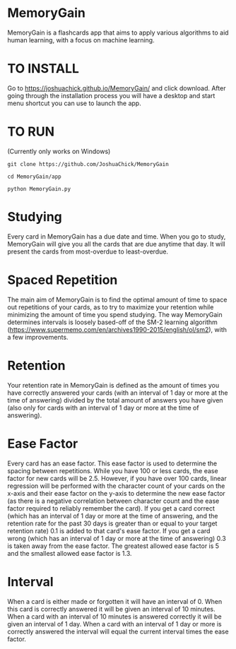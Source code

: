 # MemoryGain
MemoryGain is a flashcards app that aims to apply various algorithms to aid human learning, with a focus on machine learning.

# TO INSTALL
Go to https://joshuachick.github.io/MemoryGain/ and click download. After going through the installation process you will have a desktop and start menu shortcut you can use to launch the app.

# TO RUN

(Currently only works on Windows)

```
git clone https://github.com/JoshuaChick/MemoryGain
```
```
cd MemoryGain/app
```
```
python MemoryGain.py
```

# Studying

Every card in MemoryGain has a due date and time. When you go to study, MemoryGain will give you all the cards that are due anytime that day. It will present the cards from most-overdue to least-overdue.


# Spaced Repetition

The main aim of MemoryGain is to find the optimal amount of time to space out repetitions of your cards, as to try to maximize your retention while minimizing the amount of time you spend studying. The way MemoryGain determines intervals is loosely based-off of the SM-2 learning algorithm (https://www.supermemo.com/en/archives1990-2015/english/ol/sm2), with a few improvements.


# Retention

Your retention rate in MemoryGain is defined as the amount of times you have correctly answered your cards (with an interval of 1 day or more at the time of answering) divided by the total amount of answers you have given (also only for cards with an interval of 1 day or more at the time of answering).


# Ease Factor

Every card has an ease factor. This ease factor is used to determine the spacing between repetitions. While you have 100 or less cards, the ease factor for new cards will be 2.5. However, if you have over 100 cards, linear regression will be performed with the character count of your cards on the x-axis and their ease factor on the y-axis to determine the new ease factor (as there is a negative correlation between character count and the ease factor required to reliably remember the card). If you get a card correct (which has an interval of 1 day or more at the time of answering, and the retention rate for the past 30 days is greater than or equal to your target retention rate) 0.1 is added to that card's ease factor. If you get a card wrong (which has an interval of 1 day or more at the time of answering) 0.3 is taken away from the ease factor. The greatest allowed ease factor is 5 and the smallest allowed ease factor is 1.3.


# Interval

When a card is either made or forgotten it will have an interval of 0. When this card is correctly answered it will be given an interval of 10 minutes. When a card with an interval of 10 minutes is answered correctly it will be given an interval of 1 day. When a card with an interval of 1 day or more is correctly answered the interval will equal the current interval times the ease factor.
